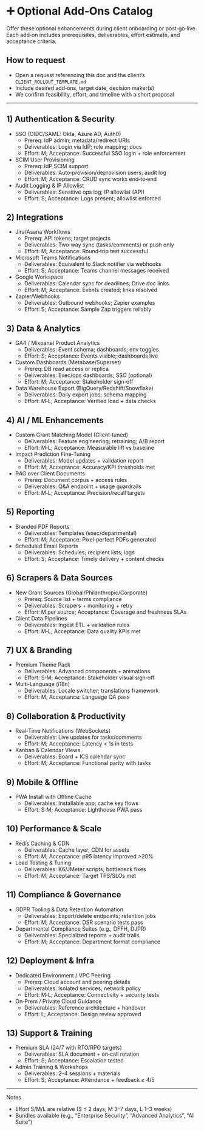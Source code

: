 # ➕ Optional Add‑Ons Catalog

Offer these optional enhancements during client onboarding or post‑go‑live. Each add‑on includes prerequisites, deliverables, effort estimate, and acceptance criteria.

## How to request

- Open a request referencing this doc and the client’s `CLIENT_ROLLOUT_TEMPLATE.md`
- Include desired add‑ons, target date, decision maker(s)
- We confirm feasibility, effort, and timeline with a short proposal

---

## 1) Authentication & Security

- SSO (OIDC/SAML: Okta, Azure AD, Auth0)
  - Prereq: IdP admin; metadata/redirect URIs
  - Deliverables: Login via IdP; role mapping; docs
  - Effort: M; Acceptance: Successful SSO login + role enforcement
- SCIM User Provisioning
  - Prereq: IdP SCIM support
  - Deliverables: Auto‑provision/deprovision users; audit log
  - Effort: M; Acceptance: CRUD sync works end‑to‑end
- Audit Logging & IP Allowlist
  - Deliverables: Sensitive ops log; IP allowlist (API)
  - Effort: S; Acceptance: Logs present; allowlist enforced

## 2) Integrations

- Jira/Asana Workflows
  - Prereq: API tokens; target projects
  - Deliverables: Two‑way sync (tasks/comments) or push only
  - Effort: M; Acceptance: Round‑trip test successful
- Microsoft Teams Notifications
  - Deliverables: Equivalent to Slack notifier via webhooks
  - Effort: S; Acceptance: Teams channel messages received
- Google Workspace
  - Deliverables: Calendar sync for deadlines; Drive doc links
  - Effort: M; Acceptance: Events created; links resolved
- Zapier/Webhooks
  - Deliverables: Outbound webhooks; Zapier examples
  - Effort: S; Acceptance: Sample Zap triggers reliably

## 3) Data & Analytics

- GA4 / Mixpanel Product Analytics
  - Deliverables: Event schema; dashboards; env toggles
  - Effort: S; Acceptance: Events visible; dashboards live
- Custom Dashboards (Metabase/Superset)
  - Prereq: DB read access or replica
  - Deliverables: Exec/ops dashboards; SSO (optional)
  - Effort: M; Acceptance: Stakeholder sign‑off
- Data Warehouse Export (BigQuery/Redshift/Snowflake)
  - Deliverables: Daily export jobs; schema mapping
  - Effort: M‑L; Acceptance: Verified load + data checks

## 4) AI / ML Enhancements

- Custom Grant Matching Model (Client‑tuned)
  - Deliverables: Feature engineering; retraining; A/B report
  - Effort: M‑L; Acceptance: Measurable lift vs baseline
- Impact Prediction Fine‑Tuning
  - Deliverables: Model updates + validation report
  - Effort: M; Acceptance: Accuracy/KPI thresholds met
- RAG over Client Documents
  - Prereq: Document corpus + access rules
  - Deliverables: Q&A endpoint + usage guardrails
  - Effort: M‑L; Acceptance: Precision/recall targets

## 5) Reporting

- Branded PDF Reports
  - Deliverables: Templates (exec/departmental)
  - Effort: M; Acceptance: Pixel‑perfect PDFs generated
- Scheduled Email Reports
  - Deliverables: Schedules; recipient lists; logs
  - Effort: S; Acceptance: Timely delivery + content checks

## 6) Scrapers & Data Sources

- New Grant Sources (Global/Philanthropic/Corporate)
  - Prereq: Source list + terms compliance
  - Deliverables: Scrapers + monitoring + retry
  - Effort: M per source; Acceptance: Coverage and freshness SLAs
- Client Data Pipelines
  - Deliverables: Ingest ETL + validation rules
  - Effort: M‑L; Acceptance: Data quality KPIs met

## 7) UX & Branding

- Premium Theme Pack
  - Deliverables: Advanced components + animations
  - Effort: S‑M; Acceptance: Stakeholder visual sign‑off
- Multi‑Language (i18n)
  - Deliverables: Locale switcher; translations framework
  - Effort: M; Acceptance: Language QA pass

## 8) Collaboration & Productivity

- Real‑Time Notifications (WebSockets)
  - Deliverables: Live updates for tasks/comments
  - Effort: M; Acceptance: Latency < 1s in tests
- Kanban & Calendar Views
  - Deliverables: Board + ICS calendar sync
  - Effort: M; Acceptance: Functional parity with tasks

## 9) Mobile & Offline

- PWA Install with Offline Cache
  - Deliverables: Installable app; cache key flows
  - Effort: S‑M; Acceptance: Lighthouse PWA pass

## 10) Performance & Scale

- Redis Caching & CDN
  - Deliverables: Cache layer; CDN for assets
  - Effort: M; Acceptance: p95 latency improved >20%
- Load Testing & Tuning
  - Deliverables: K6/JMeter scripts; bottleneck fixes
  - Effort: M; Acceptance: Target TPS/SLOs met

## 11) Compliance & Governance

- GDPR Tooling & Data Retention Automation
  - Deliverables: Export/delete endpoints; retention jobs
  - Effort: M; Acceptance: DSR scenario tests pass
- Departmental Compliance Suites (e.g., DFFH, DJPR)
  - Deliverables: Specialized reports + audit trails
  - Effort: M; Acceptance: Department format compliance

## 12) Deployment & Infra

- Dedicated Environment / VPC Peering
  - Prereq: Cloud account and peering details
  - Deliverables: Isolated services; network policy
  - Effort: M‑L; Acceptance: Connectivity + security tests
- On‑Prem / Private Cloud Guidance
  - Deliverables: Reference architecture + handover
  - Effort: L; Acceptance: Design review approved

## 13) Support & Training

- Premium SLA (24/7 with RTO/RPO targets)
  - Deliverables: SLA document + on‑call rotation
  - Effort: S; Acceptance: Escalation tested
- Admin Training & Workshops
  - Deliverables: 2–4 sessions + materials
  - Effort: S; Acceptance: Attendance + feedback ≥ 4/5

---

Notes

- Effort S/M/L are relative (S ≤ 2 days, M 3–7 days, L 1–3 weeks)
- Bundles available (e.g., “Enterprise Security”, “Advanced Analytics”, “AI Suite”)
